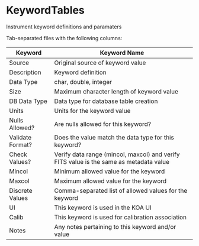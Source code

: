 # KeywordTables
Instrument keyword definitions and paramaters

Tab-separated files with the following columns:

| Keyword | Keyword Name |
| ------- | ------------ |
| Source | Original source of keyword value
| Description | Keyword definition
| Data Type | char, double, integer
| Size | Maximum character length of keyword value
| DB Data Type | Data type for database table creation
| Units | Units for the keyword value
| Nulls Allowed? | Are nulls allowed for this keyword?
| Validate Format? | Does the value match the data type for this keyword?
| Check Values? | Verify data range (mincol, maxcol) and verify FITS value is the same as metadata value
| Mincol | Minimum allowed value for the keyword
| Maxcol | Maximum allowed value for the keyword
| Discrete Values | Comma-separated list of allowed values for the keyword
| UI | This keyword is used in the KOA UI
| Calib | This keyword is used for calibration association
| Notes | Any notes pertaining to this keyword and/or value
